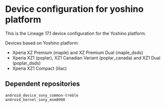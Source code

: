 Device configuration for yoshino platform
=========================================

This is the Lineage 17.1 device configuration for the Yoshino platform.

Devices based on Yoshino platform:

* Xperia XZ Premium (maple) and XZ Premium Dual (maple_dsds)
* Xperia XZ1 (poplar), XZ1 Canadian Variant (poplar_canada) and XZ1 Dual (poplar_dsds)
* Xperia XZ1 Compact (lilac)

Dependent repositories
----------------------

    android_device_sony_common-treble
    android_kernel_sony_msm8998
